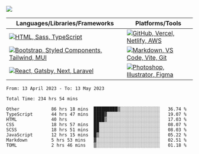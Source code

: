 ![](https://github-readme-streak-stats.herokuapp.com/?user=dnhn&theme=dark&hide_border=true)

|Languages/Libraries/Frameworks|Platforms/Tools|
|-|-|
|[![HTML, Sass, TypeScript](https://skillicons.dev/icons?i=html,sass,ts)](https://skillicons.dev)|[![GitHub, Vercel, Netlify, AWS](https://skillicons.dev/icons?i=github,vercel,netlify,aws)](https://skillicons.dev)|
|[![Bootstrap, Styled Components, Tailwind, MUI](https://skillicons.dev/icons?i=bootstrap,styledcomponents,tailwind,materialui)](https://skillicons.dev)|[![Markdown, VS Code, Vite, Git](https://skillicons.dev/icons?i=markdown,vscode,vite,git)](https://skillicons.dev)|
|[![React, Gatsby, Next, Laravel](https://skillicons.dev/icons?i=react,gatsby,next,laravel)](https://skillicons.dev)|[![Photoshop, Illustrator, Figma](https://skillicons.dev/icons?i=ps,ai,figma)](https://skillicons.dev)|

<!--START_SECTION:waka-->

```text
From: 13 April 2023 - To: 13 May 2023

Total Time: 234 hrs 54 mins

Other            86 hrs 18 mins  █████████▒░░░░░░░░░░░░░░░   36.74 %
TypeScript       44 hrs 47 mins  ████▓░░░░░░░░░░░░░░░░░░░░   19.07 %
HTML             40 hrs          ████▒░░░░░░░░░░░░░░░░░░░░   17.03 %
CSS              18 hrs 57 mins  ██░░░░░░░░░░░░░░░░░░░░░░░   08.07 %
SCSS             18 hrs 51 mins  ██░░░░░░░░░░░░░░░░░░░░░░░   08.03 %
JavaScript       12 hrs 15 mins  █▒░░░░░░░░░░░░░░░░░░░░░░░   05.22 %
Markdown         5 hrs 53 mins   ▓░░░░░░░░░░░░░░░░░░░░░░░░   02.51 %
TOML             2 hrs 46 mins   ▒░░░░░░░░░░░░░░░░░░░░░░░░   01.18 %
```

<!--END_SECTION:waka-->
